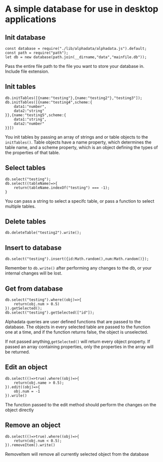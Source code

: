 # A simple database for use in desktop applications



## Init database
```
const database = require("./lib/alphadata/alphadata.js").default;
const path = require("path");
let db = new database(path.join(__dirname,"data","mainfile.db"));
```
Pass the entire file path to the file you want to store your database in. Include file extension.
## Init tables
```
db.initTables([{name:"testing"},{name:"testing2"},"testing3"]);
db.initTables([{name:"testing4",scheme:{
    data1:"number",
    data2:"string"
}},{name:"testing5",scheme:{
    data1:"string",
    data2:"number"
}}])
```
You init tables by passing an array of strings and or table objects to the `initTables()`.
Table objects have a name property, which determines the table name, and a scheme property, which is an object defining the types of the properties of that table.

## Select tables
```
db.select("testing");
db.select((tableName)=>{
    return(tableName.indexOf("testing") === -1);
}
```
You can pass a string to select a specifc table, or pass a function to select multiple tables.
## Delete tables
```
db.deleteTable("testing2").write();
```

## Insert to database
```
db.select("testing").insert({id:Math.random(),num:Math.random()});
```
Remember to `db.write()` after performing any changes to the db, or your internal changes will be lost.

## Get from database
```
db.select("testing").where((obj)=>{
    return(obj.num > 0.5)
}).getSelected();
db.select("testing").getSelected(["id"]);
```
Alphadata queries are user defined functions that are passed to the database. The objects in every selected table are passed to the function one at a time, and if the function returns false, the object is unselected. 

If not passed anything,`getSelected()` will return every object property. If passed an array containing properties, only the properties in the array will be returned.

## Edit an object
```
db.select(()=>true).where((obj)=>{
    return(obj.name > 0.5);
}).edit((obj)=>{
    obj.num = -1
}).write()
```
The function passed to the edit method should perform the changes on the object directly

## Remove an object
```
db.select(()=>true).where((obj)=>{
    return(obj.num < 0.5); 
}).removeItem().write()
```
RemoveItem will remove all currently selected object from the database